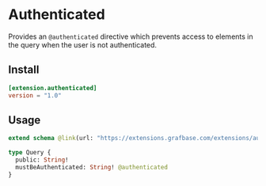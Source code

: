 # Authenticated

Provides an `@authenticated` directive which prevents access to elements in the query when the user is not authenticated.

## Install

```toml
[extension.authenticated]
version = "1.0"
```

## Usage

```graphql
extend schema @link(url: "https://extensions.grafbase.com/extensions/authenticated/1.0.0", import: ["@authenticated"])

type Query {
  public: String!
  mustBeAuthenticated: String! @authenticated
}
```

